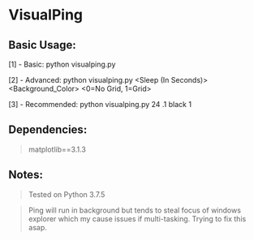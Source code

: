 # VisualPing
## Basic Usage:
[1] - Basic: python visualping.py <Host >
  
[2] - Advanced: python visualping.py <Host > <Probe Amount> <Sleep (In Seconds)> <Background_Color> <0=No Grid, 1=Grid>

[3] - Recommended: python visualping.py <Host > 24 .1 black 1

## Dependencies:
> matplotlib==3.1.3

## Notes:
> Tested on Python 3.7.5

> Ping will run in background but tends to steal focus of windows explorer which my cause issues if multi-tasking. Trying to fix this asap.

